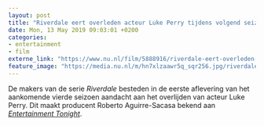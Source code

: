 ```yaml
---
layout: post
title: "Riverdale eert overleden acteur Luke Perry tijdens volgend seizoen"
date: Mon, 13 May 2019 09:03:01 +0200
categories: 
- entertainment 
- film 
externe_link: "https://www.nu.nl/film/5888916/riverdale-eert-overleden-acteur-luke-perry-tijdens-volgend-seizoen.html"
feature_image: "https://media.nu.nl/m/hn7xlzaawr5q_sqr256.jpg/riverdale-eert-overleden-acteur-luke-perry-tijdens-volgend-seizoen.jpg"
---
```


De makers van de serie <em>Riverdale</em> besteden in de eerste aflevering van het aankomende vierde seizoen aandacht aan het overlijden van acteur Luke Perry. Dit maakt producent Roberto Aguirre-Sacasa bekend aan <a href="https://www.etonline.com/riverdale-creator-reveals-luke-perrys-absence-will-be-addressed-at-top-of-season-4-exclusive-125079" target="_blank"><em>Entertainment Tonight</em></a>.
